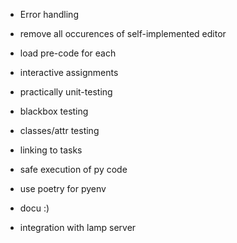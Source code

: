 + Error handling

+ remove all occurences of self-implemented editor

+ load pre-code for each

+ interactive assignments

+ practically unit-testing

* blackbox testing

* classes/attr testing

* linking to tasks

+ safe execution of py code

* use poetry for pyenv

+ docu :)

+ integration with lamp server
